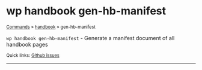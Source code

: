 # wp handbook gen-hb-manifest

<small>[Commands](/commands/) &raquo; [handbook](/commands/handbook/) &raquo; gen-hb-manifest</small>

`wp handbook gen-hb-manifest` - Generate a manifest document of all handbook pages

<small>Quick links: <a href="https://github.com/wp-cli/wp-cli/issues?q=is%3Aopen+label%3Acommand%3Ahandbook-gen-hb-manifest+sort%3Aupdated-desc">Github issues</a></small>

<hr />






